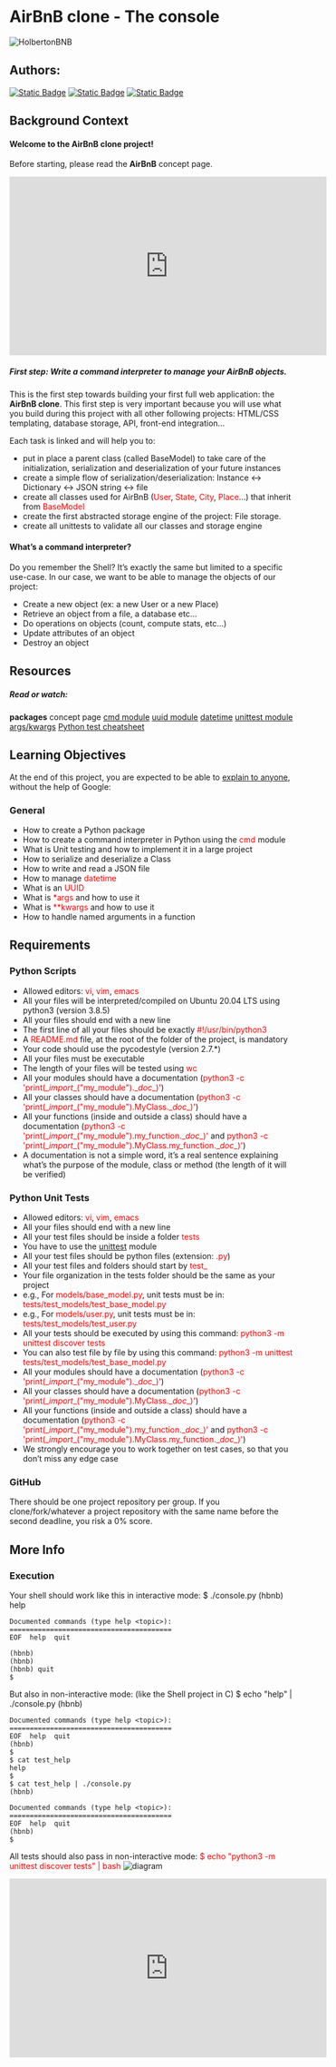 # AirBnB clone - The console

![HolbertonBNB](https://s3.eu-west-3.amazonaws.com/hbtn.intranet/uploads/medias/2018/6/65f4a1dd9c51265f49d0.png?X-Amz-Algorithm=AWS4-HMAC-SHA256&X-Amz-Credential=AKIA4MYA5JM5DUTZGMZG%2F20231031%2Feu-west-3%2Fs3%2Faws4_request&X-Amz-Date=20231031T082349Z&X-Amz-Expires=86400&X-Amz-SignedHeaders=host&X-Amz-Signature=8a3b31aedf0270c9ae7b3c8139144dde2d0b5680eb5a1b2365af1c9340a1fe34)

## Authors:
[![Static Badge](https://img.shields.io/badge/build-Gary-brightgreen?logo=github&label=Github&labelColor=19199&color=191919
)](https://github.com/PereDeMacron)
[![Static Badge](https://img.shields.io/badge/build-Shane-brightgreen?logo=github&label=Github&labelColor=19199&color=191919
)](https://github.com/Shane35300)
[![Static Badge](https://img.shields.io/badge/build-BDX/LVA-brightgreen?logo=undertale&label=C21&labelColor=e80c0c&color=191919
)](https://www.youtube.com/watch?v=dQw4w9WgXcQ)


## Background Context

#### Welcome to the AirBnB clone project!
Before starting, please read the <strong>AirBnB</strong> concept page.
<iframe width="560" height="315" src="https://www.youtube.com/embed/E12Xc3H2xqo" title="HBNB project overview" frameborder="0" allow="accelerometer; autoplay; clipboard-write; encrypted-media; gyroscope; picture-in-picture; web-share" allowfullscreen></iframe>

##### First step: Write a command interpreter to manage your AirBnB objects.
This is the first step towards building your first full web application: the <strong>AirBnB clone</strong>. This first step is very important because you will use what you build during this project with all other following projects: HTML/CSS templating, database storage, API, front-end integration…

Each task is linked and will help you to:



* put in place a parent class (called <font color="red"></font>BaseModel) to take care of the initialization, serialization and deserialization of your future instances
* create a simple flow of serialization/deserialization: Instance <-> Dictionary <-> JSON string <-> file
* create all classes used for AirBnB (<font color="red">User</font>, <font color="red">State</font>, <font color="red">City</font>, <font color="red">Place</font>…) that inherit from <font color="red">BaseModel</font>
* create the first abstracted storage engine of the project: File storage.
* create all unittests to validate all our classes and storage engine
#### What’s a command interpreter?
Do you remember the Shell? It’s exactly the same but limited to a specific use-case. In our case, we want to be able to manage the objects of our project:

* Create a new object (ex: a new User or a new Place)
* Retrieve an object from a file, a database etc…
* Do operations on objects (count, compute stats, etc…)
* Update attributes of an object
* Destroy an object

## Resources
##### Read or watch:

<Strong>packages</Strong> concept page
[cmd module](https://docs.python.org/3.4/library/cmd.html)
[uuid module](https://docs.python.org/3.4/library/uuid.html)
[datetime](https://docs.python.org/3.4/library/datetime.html)
[unittest module](https://docs.python.org/3.4/library/unittest.html#module-unittest)
[args/kwargs](https://yasoob.me/2013/08/04/args-and-kwargs-in-python-explained/)
[Python test cheatsheet](https://www.pythonsheets.com/notes/python-tests.html)


## Learning Objectives
At the end of this project, you are expected to be able to [explain to anyone](https://fs.blog/feynman-learning-technique/), without the help of Google:

### General

* How to create a Python package
* How to create a command interpreter in Python using the <font color=red>cmd</font> module
* What is Unit testing and how to implement it in a large project
* How to serialize and deserialize a Class
* How to write and read a JSON file
* How to manage <font color=red>datetime</font>
* What is an <font color=red>UUID</font>
* What is <font color=red>*args</font> and how to use it
* What is <font color=red>**kwargs</font> and how to use it
* How to handle named arguments in a function

## Requirements

### Python Scripts

* Allowed editors: <font color=red>vi</font>, <font color=red>vim</font>, <font color=red>emacs</font>
* All your files will be interpreted/compiled on Ubuntu 20.04 LTS using python3 (version 3.8.5)
* All your files should end with a new line
* The first line of all your files should be exactly <font color=red>#!/usr/bin/python3</font>
* A <font color=red>README.md</font> file, at the root of the folder of the project, is mandatory
* Your code should use the pycodestyle (version 2.7.*)
* All your files must be executable
* The length of your files will be tested using <font color=red>wc</font>
* All your modules should have a documentation (<font color=red>python3 -c 'print(\__import__("my_module").\__doc__)'</font>)
* All your classes should have a documentation (<font color=red>python3 -c 'print(\__import__("my_module").MyClass.\__doc__)'</font>)
* All your functions (inside and outside a class) should have a documentation (<font color=red>python3 -c 'print(\__import__("my_module").my_function.\__doc__)'</font> and <font color=red>python3 -c 'print(\__import__("my_module").MyClass.my_function.\__doc__)'</font>)
* A documentation is not a simple word, it’s a real sentence explaining what’s the purpose of the module, class or method (the length of it will be verified)

### Python Unit Tests

* Allowed editors: <font color=red>vi</font>, <font color=red>vim</font>, <font color=red>emacs</font>
* All your files should end with a new line
* All your test files should be inside a folder <font color=red>tests</font>
* You have to use the [unittest]() module
* All your test files should be python files (extension: <font color=red>.py</font>)
* All your test files and folders should start by <font color=red>test_</font>
* Your file organization in the tests folder should be the same as your project
* e.g., For <font color=red>models/base_model.py</font>, unit tests must be in: <font color=red>tests/test_models/test_base_model.py</font>
* e.g., For <font color=red>models/user.py</font>, unit tests must be in: <font color=red>tests/test_models/test_user.py</font>
* All your tests should be executed by using this command: <font color=red>python3 -m unittest discover tests</font>
* You can also test file by file by using this command: <font color=red>python3 -m unittest tests/test_models/test_base_model.py</font>
* All your modules should have a documentation (<font color=red>python3 -c 'print(\__import__("my_module").\__doc__)'</font>)
* All your classes should have a documentation (<font color=red>python3 -c 'print(\__import__("my_module").MyClass.\__doc__)'</font>)
* All your functions (inside and outside a class) should have a documentation (<font color=red>python3 -c 'print(\__import__("my_module").my_function.\__doc__)'</font> and <font color=red>python3 -c 'print(\__import__("my_module").MyClass.my_function.\__doc__)'</font>)
* We strongly encourage you to work together on test cases, so that you don’t miss any edge case

### GitHub
There should be one project repository per group. If you clone/fork/whatever a project repository with the same name before the second deadline, you risk a 0% score.

## More Info
### Execution
Your shell should work like this in interactive mode:
	$ ./console.py
	(hbnb) help

	Documented commands (type help <topic>):
	========================================
	EOF  help  quit

	(hbnb) 
	(hbnb) 
	(hbnb) quit
	$

But also in non-interactive mode: (like the Shell project in C)
	$ echo "help" | ./console.py
	(hbnb)

	Documented commands (type help <topic>):
	========================================
	EOF  help  quit
	(hbnb) 
	$
	$ cat test_help
	help
	$
	$ cat test_help | ./console.py
	(hbnb)

	Documented commands (type help <topic>):
	========================================
	EOF  help  quit
	(hbnb) 
	$

All tests should also pass in non-interactive mode: <font color=red>$ echo "python3 -m unittest discover tests" | bash</font>
![diagram](https://s3.eu-west-3.amazonaws.com/hbtn.intranet/uploads/medias/2018/6/815046647d23428a14ca.png?X-Amz-Algorithm=AWS4-HMAC-SHA256&X-Amz-Credential=AKIA4MYA5JM5DUTZGMZG%2F20231031%2Feu-west-3%2Fs3%2Faws4_request&X-Amz-Date=20231031T082349Z&X-Amz-Expires=86400&X-Amz-SignedHeaders=host&X-Amz-Signature=0ced39559a519fd5f8e13e274da31d47783866e8864e3de8f4dd288203ef609e)

<iframe width="560" height="315" src="https://www.youtube.com/embed/p00ES-5K4C8" title="HBNB - The console" frameborder="0" allow="accelerometer; autoplay; clipboard-write; encrypted-media; gyroscope; picture-in-picture; web-share" allowfullscreen></iframe>


<font color=red></font>
